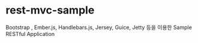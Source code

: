 rest-mvc-sample
===============

Bootstrap , Ember.js, Handlebars.js, Jersey, Guice, Jetty 등을 이용한 Sample RESTful Application
